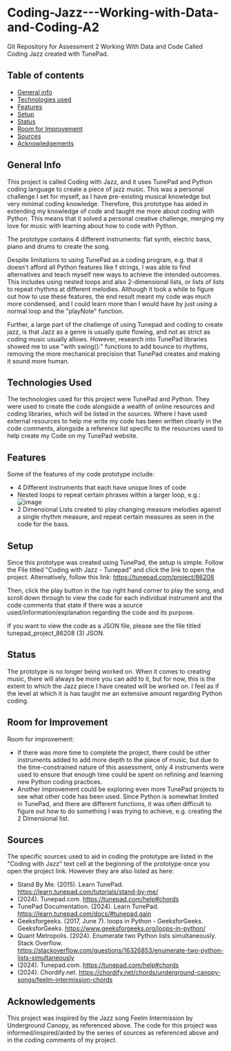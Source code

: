 # Coding-Jazz---Working-with-Data-and-Coding-A2
Git Repository for Assessment 2 Working With Data and Code Called Coding Jazz created with TunePad.

## Table of contents
* [General info](#general-info)
* [Technologies used](#technologies-used)
* [Features](#features)
* [Setup](#setup)
* [Status](#status)
* [Room for Improvement](Room-For-Improvement)
* [Sources](#sources)
* [Acknowledgements](#Acknowledgements)

  

## General Info 

This project is called Coding with Jazz, and it uses TunePad and Python coding language to create a piece of jazz music.
This was a personal challenge I set for myself, as I have pre-existing musical knowledge but very minimal coding knowledge.
Therefore, this prototype has aided in extending my knowledge of code and taught me more about coding with Python. This means that it solved a personal creative challenge, merging my love for music with learning about how to code with Python.

The prototype contains 4 different instruments: flat synth, electric bass, piano and drums to create the song. 

Despite limitations to using TunePad as a coding program, e.g. that it doesn't afford all Python features like f strings, I was able to find alternatives and teach myself new ways to achieve the intended outcomes. This includes using nested loops and also 2-dimensional lists, or lists of lists to repeat rhythms at different melodies. Although it took a while to figure out how to use these features, the end result meant my code was much more condensed, and I could learn more than I would have by just using a normal loop and the "playNote" function. 

Further, a large part of the challenge of using Tunepad and coding to create jazz, is that Jazz as a genre is usually quite flowing, and not as strict as coding music usually allows. However, research into TunePad libraries showed me to use "with swing():" functions to add bounce to rhythms, removing the more mechanical precision that TunePad creates and making it sound more human. 




## Technologies Used

The technologies used for this project were TunePad and Python.
They were used to create the code alongside a wealth of online resources and coding libraries, which will be listed in the sources. Where I have used external resources to help me write my code has been written clearly in the code comments, alongside a reference list specific to the resources used to help create my Code on my TunePad website. 



## Features

Some of the features of my code prototype include:
* 4 Different instruments that each have unique lines of code
* Nested loops to repeat certain phrases within a larger loop, e.g.:
![image](https://github.com/user-attachments/assets/fa809abf-8c03-4a13-b5f3-a65754a1cd3e)
* 2 Dimensional Lists created to play changing measure melodies against a single rhythm measure, and repeat certain measures as seen in the code for the bass.


## Setup

Since this prototype was created using TunePad, the setup is simple. Follow the File titled "Coding with Jazz - Tunepad" and click the link to open the project. Alternatively, follow this link: https://tunepad.com/project/86208

Then, click the play button in the top right hand corner to play the song, and scroll down through to view the code for each individual instrument and the code comments that state if there was a source used/information/explanation regarding the code and its purpose. 

If you want to view the code as a JSON file, please see the file titled tunepad_project_86208 (3) JSON. 


## Status

The prototype is no longer being worked on. When it comes to creating music, there will always be more you can add to it, but for now, this is the extent to which the Jazz piece I have created will be worked on. I feel as if the level at which it is has taught me an extensive amount regarding Python coding.


## Room for Improvement

Room for improvement:
* If there was more time to complete the project, there could be other instruments added to add more depth to the piece of music, but due to the time-constrained nature of this assessment, only 4 instruments were used to ensure that enough time could be spent on refining and learning new Python coding practices.
* Another improvement could be exploring even more TunePad projects to see what other code has been used. Since Python is somewhat limited in TunePad, and there are different functions, it was often difficult to figure out how to do something I was trying to achieve, e.g. creating the 2 Dimensional list. 


## Sources

The specific sources used to aid in coding the prototype are listed in the "Coding with Jazz" text cell at the beginning of the prototype once you open the project link. However they are also listed as here:

* Stand By Me. (2015). Learn TunePad. https://learn.tunepad.com/tutorials/stand-by-me/
* (2024). Tunepad.com. https://tunepad.com/help#chords
* TunePad Documentation. (2024). Learn TunePad. https://learn.tunepad.com/docs/#tunepad.gain
* Geeksforgeeks. (2017, June 7). loops in Python - GeeksforGeeks. GeeksforGeeks. https://www.geeksforgeeks.org/loops-in-python/
* Quant Metropolis. (2024). Enumerate two Python lists simultaneously. Stack Overflow. https://stackoverflow.com/questions/16326853/enumerate-two-python-lists-simultaneously
* (2024). Tunepad.com. https://tunepad.com/help#chords
* (2024). Chordify.net. https://chordify.net/chords/underground-canopy-songs/feelm-intermission-chords


## Acknowledgements

This project was inspired by the Jazz song Feelm Intermission by Underground Canopy, as referenced above.
The code for this project was informed/inspired/aided by the series of sources as referenced above and in the coding comments of my project.








